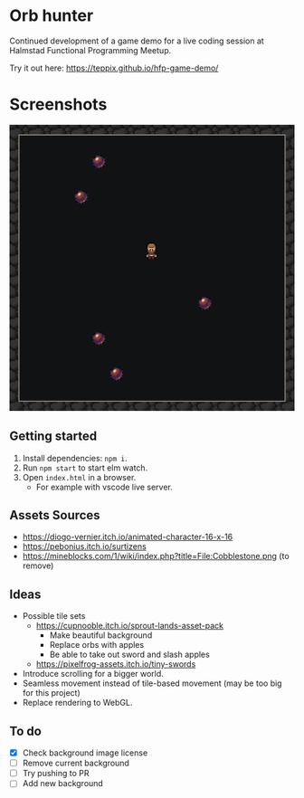 # Orb hunter

Continued development of a game demo for a live coding session at Halmstad Functional Programming Meetup.

Try it out here: https://teppix.github.io/hfp-game-demo/

# Screenshots

![Screenshot of the game](<docs/assets/Screenshot 2024-12-15 at 08-24-54 A simple game.png>)

## Getting started

1. Install dependencies: `npm i`.
2. Run `npm start` to start elm watch.
3. Open `index.html` in a browser.
   - For example with vscode live server.

## Assets Sources

- https://diogo-vernier.itch.io/animated-character-16-x-16
- https://pebonius.itch.io/surtizens
- https://mineblocks.com/1/wiki/index.php?title=File:Cobblestone.png (to remove)

## Ideas

- Possible tile sets
  - https://cupnooble.itch.io/sprout-lands-asset-pack
    - Make beautiful background
    - Replace orbs with apples
    - Be able to take out sword and slash apples
  - https://pixelfrog-assets.itch.io/tiny-swords
- Introduce scrolling for a bigger world. 
- Seamless movement instead of tile-based movement (may be too big for this project)
- Replace rendering to WebGL.

## To do

- [x] Check background image license
- [ ] Remove current background
- [ ] Try pushing to PR
- [ ] Add new background
